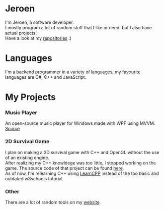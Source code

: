 # Jeroen
I'm Jeroen, a software developer.<br>
I mostly program a lot of random stuff that I like or need, but I also have actual projects!<br>
Have a look at my <a href="https://github.com/JrnJ?tab=repositories">repositories</a> :)

<h1>Languages</h1>
I'm a backend programmer in a variety of languages, my favourite languages are C#, C++ and JavaScript.<br>

# My Projects
<h3>Music Player</h3>
An open-source music player for Windows made with WPF using MVVM.<br>
<a href="https://github.com/JrnJ/MusicPlayer/">Source</a>

<h3>2D Survival Game</h3>
I plan on making a 2D survival game with C++ and OpenGL without the use of an existing engine.<br>
After realizing my C++ knowldege was too little, I stopped working on the game. The source code of that project can be found <a href="https://tools.jeroenj.com/">here</a>.<br>
As of now, I'm relearning C++ using <a href="https://learncpp.com/">LearnCPP</a> instead of the too basic and outdated w3schools tutorial.

<h3>Other</h3>
There are a lot of random tools on my <a href="https://tools.jeroenj.com/">website</a>.
